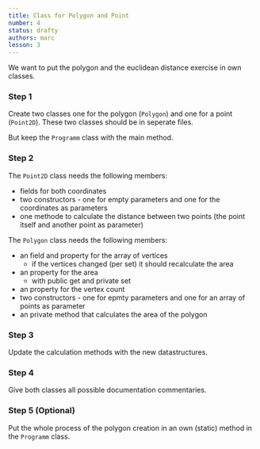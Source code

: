 ```yaml
---
title: Class for Polygon and Point
number: 4
status: drafty
authors: marc
lesson: 3
---
```


We want to put the polygon and the euclidean distance exercise in own classes. 

### Step 1

Create two classes one for the polygon (`Polygon`) and one for a point (`Point2D`). These two classes should be in seperate files.

But keep the `Programm` class with the main method.

### Step 2

The `Point2D` class needs the following members: 
- fields for both coordinates
- two constructors - one for empty parameters and one for the coordinates as parameters
- one methode to calculate the distance between two points (the point itself and another point as parameter)

The `Polygon` class needs the following members:
- an field and property for the array of vertices
  - if the vertices changed (per set) it should recalculate the area
- an property for the area
  - with public get and private set
- an property for the vertex count
- two constructors - one for epmty parameters and one for an array of points as parameter
- an private method that calculates the area of the polygon

### Step 3

Update the calculation methods with the new datastructures.

### Step 4

Give both classes all possible documentation commentaries.

### Step 5 (Optional)

Put the whole process of the polygon creation in an own (static) method in the `Programm` class.

